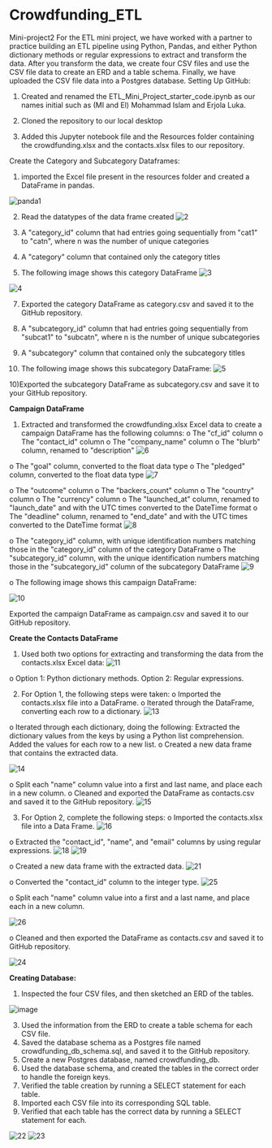 # Crowdfunding_ETL
Mini-project2
For the ETL mini project, we have worked with a partner to practice building an ETL pipeline using Python, Pandas, and either Python dictionary methods or regular expressions to extract and transform the data. After you transform the data, we create four CSV files and use the CSV file data to create an ERD and a table schema. Finally, we have uploaded the CSV file data into a Postgres database.
Setting Up GitHub:
1)	Created and renamed the ETL_Mini_Project_starter_code.ipynb as our names initial such as (MI and El) Mohammad Islam and Erjola Luka.

2)	Cloned the repository to our local desktop

3)	Added   this Jupyter notebook file and the Resources folder containing the crowdfunding.xlsx and the contacts.xlsx files to our repository.

Create the Category and Subcategory Dataframes:
1)	imported the Excel file present in the resources folder and created a DataFrame in pandas.


 ![panda1](https://github.com/islam12k/Crowdfunding_ETL/assets/135572988/da4f77c2-452b-482a-897d-753cbcb4ab97)


2)	Read the datatypes of the data frame created
 ![2](https://github.com/islam12k/Crowdfunding_ETL/assets/135572988/d713bb3e-79ce-4b74-b9fc-8b925fce6b92)


3)	A "category_id" column that had entries going sequentially from "cat1" to "catn", where n was the number of unique categories
4)	A "category" column that contained only the category titles
5)	The following image shows this category DataFrame
![3](https://github.com/islam12k/Crowdfunding_ETL/assets/135572988/b82f64f5-6d70-4b05-8630-25896a88f2b3)

  ![4](https://github.com/islam12k/Crowdfunding_ETL/assets/135572988/9863dd0c-2dd7-4664-aceb-32b70032d879)

7)	Exported the category DataFrame as category.csv and saved it to the GitHub repository.
8)	A "subcategory_id" column that had entries going sequentially from "subcat1" to "subcatn", where n is the number of unique subcategories
9)	A "subcategory" column that contained only the subcategory titles
    

11)	The following image shows this subcategory DataFrame:
 ![5](https://github.com/islam12k/Crowdfunding_ETL/assets/135572988/da05bc26-b3e9-423b-b8bd-b7fbe121721a)



10)Exported the subcategory DataFrame as subcategory.csv and save it to your GitHub repository.





**Campaign DataFrame**
1.	Extracted and transformed the crowdfunding.xlsx Excel data to create a campaign DataFrame has the following columns:
o	The "cf_id" column
o	The "contact_id" column
o	The "company_name" column
o	The "blurb" column, renamed to "description"
![6](https://github.com/islam12k/Crowdfunding_ETL/assets/135572988/0f08b485-6426-40a0-a752-446ffb243455)

 
o	The "goal" column, converted to the float data type
o	The "pledged" column, converted to the float data type
 ![7](https://github.com/islam12k/Crowdfunding_ETL/assets/135572988/85f39d90-69da-40db-bf73-ee09b6631dd5)


o	The "outcome" column
o	The "backers_count" column
o	The "country" column
o	The "currency" column
o	The "launched_at" column, renamed to "launch_date" and with the UTC times converted to the DateTime format
o	The "deadline" column, renamed to "end_date" and with the UTC times converted to the DateTime format
 ![8](https://github.com/islam12k/Crowdfunding_ETL/assets/135572988/637bed52-c646-4635-baef-9a62f011dbf2)

o	The "category_id" column, with unique identification numbers matching those in the "category_id" column of the category DataFrame
o	The "subcategory_id" column, with the unique identification numbers matching those in the "subcategory_id" column of the subcategory DataFrame
 ![9](https://github.com/islam12k/Crowdfunding_ETL/assets/135572988/16b7ab32-307c-4a07-9964-118d641fcf6b)

o	The following image shows this campaign DataFrame:

![10](https://github.com/islam12k/Crowdfunding_ETL/assets/135572988/2966a5e3-6fbc-45a5-b971-757eeda74ea0)

Exported the campaign DataFrame as campaign.csv and saved it to our GitHub repository.





**Create the Contacts DataFrame**
1.	Used both two options for extracting and transforming the data from the contacts.xlsx Excel data:
   ![11](https://github.com/islam12k/Crowdfunding_ETL/assets/135572988/62f14914-a519-4656-9d2c-b5f338308e45)

 o	Option 1:  Python dictionary methods.
  	Option 2: Regular expressions.



2.	For Option 1,  the following steps were taken:
o	Imported the contacts.xlsx file into a DataFrame.
o	Iterated through the DataFrame, converting each row to a dictionary.
 ![13](https://github.com/islam12k/Crowdfunding_ETL/assets/135572988/2a1a1050-4808-4b74-bfd4-a48a17f4c1a2)

o	Iterated through each dictionary, doing the following:
	Extracted the dictionary values from the keys by using a Python list comprehension.
	Added the values for each row to a new list.
o	Created a new data frame that contains the extracted data.
 
![14](https://github.com/islam12k/Crowdfunding_ETL/assets/135572988/d14e2407-d531-4f2d-a6b8-03c856beb48f)


o	Split each "name" column value into a first and last name, and place each in a new column.
o	Cleaned and exported the DataFrame as contacts.csv and saved it to the GitHub repository.
 ![15](https://github.com/islam12k/Crowdfunding_ETL/assets/135572988/230a7440-1987-43c6-84c3-23612ec42832)

3.	For Option 2, complete the following steps:
o	Imported the contacts.xlsx file into a Data Frame.
![16](https://github.com/islam12k/Crowdfunding_ETL/assets/135572988/2fb40f72-d8ff-45f1-9764-6cb8cd8deaf4)


 
o	Extracted the "contact_id", "name", and "email" columns by using regular expressions.
 ![18](https://github.com/islam12k/Crowdfunding_ETL/assets/135572988/4b4d2e10-af54-41bd-a64d-781901b43853)
![19](https://github.com/islam12k/Crowdfunding_ETL/assets/135572988/b3f0709b-9305-43bd-8d88-811780debfaf)

o	Created a new data frame with the extracted data.
![21](https://github.com/islam12k/Crowdfunding_ETL/assets/135572988/bbc22d86-0250-480c-bcd3-77165042f2e3)

o	Converted the "contact_id" column to the integer type.
![25](https://github.com/islam12k/Crowdfunding_ETL/assets/135572988/d5d49012-266e-4ef2-93ac-4650788962e5)


o	Split each "name" column value into a first and a last name, and place each in a new column.

![26](https://github.com/islam12k/Crowdfunding_ETL/assets/135572988/f9544864-e490-4d2f-9864-1288cfaff7bc)


o	Cleaned and then exported the DataFrame as contacts.csv and saved it to GitHub repository.
 

 ![24](https://github.com/islam12k/Crowdfunding_ETL/assets/135572988/4b40622f-fc0d-4b86-9b63-45b2d692cb6c)

 
**Creating Database:**
1.	Inspected the four CSV files, and then sketched an ERD of the tables.
   
 

![image](https://github.com/islam12k/Crowdfunding_ETL/assets/135572988/d3d2834f-c799-4817-a12f-81c54fb4e0c1)





3.	Used the information from the ERD to create a table schema for each CSV file.
4.	Saved the database schema as a Postgres file named crowdfunding_db_schema.sql, and saved it to the GitHub repository.
5.	Create a new Postgres database, named crowdfunding_db.
6.	Used the database schema, and created the tables in the correct order to handle the foreign keys.
7.	Verified the table creation by running a SELECT statement for each table.
8.	Imported each CSV file into its corresponding SQL table.
9.	Verified that each table has the correct data by running a SELECT statement for each.
 
![22](https://github.com/islam12k/Crowdfunding_ETL/assets/135572988/08ccb9ff-954a-421e-a941-67f01d11bcb8)
![23](https://github.com/islam12k/Crowdfunding_ETL/assets/135572988/ae21a85e-6b91-4a59-abc8-2b44d4d2dd9a)

 

